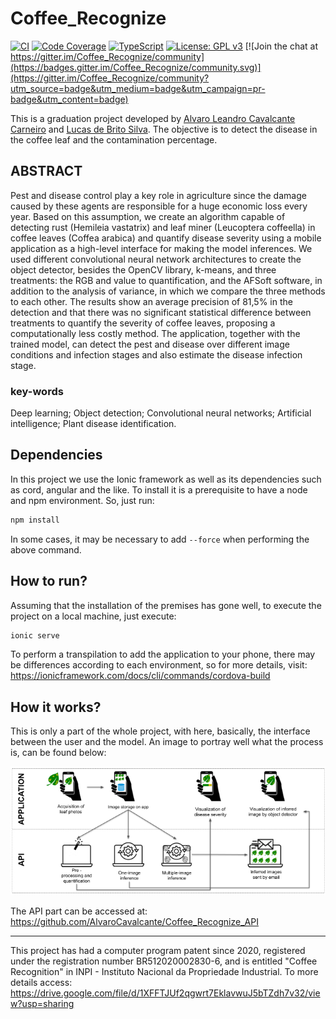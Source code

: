 # Coffee_Recognize
[![CI](https://github.com/Lucs1590/Coffee_Recognize/actions/workflows/main.yml/badge.svg?branch=master)](https://github.com/Lucs1590/Coffee_Recognize/actions/workflows/main.yml)
[![Code Coverage](https://github.com/Lucs1590/Coffee_Recognize/actions/workflows/coverage.yml/badge.svg)](https://github.com/Lucs1590/Coffee_Recognize/actions/workflows/coverage.yml)
[![TypeScript](https://badges.frapsoft.com/typescript/code/typescript.png?v=101)](https://github.com/ellerbrock/typescript-badges/)
[![License: GPL v3](https://img.shields.io/badge/License-GPLv3-blue.svg)](https://www.gnu.org/licenses/gpl-3.0)
[![Join the chat at https://gitter.im/Coffee_Recognize/community](https://badges.gitter.im/Coffee_Recognize/community.svg)](https://gitter.im/Coffee_Recognize/community?utm_source=badge&utm_medium=badge&utm_campaign=pr-badge&utm_content=badge)

This is a graduation project developed by [Alvaro Leandro Cavalcante Carneiro](https://github.com/AlvaroCavalcante) and [Lucas de Brito Silva](https://github.com/Lucs1590). The objective is to detect the disease in the coffee leaf and the contamination percentage.

## ABSTRACT
Pest and disease control play a key role in agriculture since the damage caused by these agents are responsible for a huge economic loss every year. Based on this assumption, we create an algorithm capable of detecting rust (Hemileia vastatrix) and leaf miner (Leucoptera coffeella) in coffee leaves (Coffea arabica) and quantify disease severity using a mobile application as a high-level interface for making the model inferences. We used different convolutional neural network architectures to create the object detector, besides the OpenCV library, k-means, and three treatments: the RGB and value to quantification, and the AFSoft software, in addition to the analysis of variance, in which we compare the three methods to each other. The results show an average precision of 81,5% in the detection and that there was no significant statistical difference between treatments to quantify the severity of coffee leaves, proposing a computationally less costly method. The application, together with the trained model, can detect the pest and disease over different image conditions and infection stages and also estimate the disease infection stage.

### key-words
Deep learning; Object detection; Convolutional neural networks; Artificial intelligence; Plant disease identification.

## Dependencies
In this project we use the Ionic framework as well as its dependencies such as cord, angular and the like. To install it is a prerequisite to have a node and npm environment.
So, just run:
```bash
npm install
```
In some cases, it may be necessary to add ```--force``` when performing the above command.
## How to run?
Assuming that the installation of the premises has gone well, to execute the project on a local machine, just execute:
```bash
ionic serve
```
To perform a transpilation to add the application to your phone, there may be differences according to each environment, so for more details, visit: https://ionicframework.com/docs/cli/commands/cordova-build

## How it works?
This is only a part of the whole project, with here, basically, the interface between the user and the model. An image to portray well what the process is, can be found below:

![Flowchart](https://raw.githubusercontent.com/Lucs1590/Coffee_Recognize/master/src/assets/imagens/operation.png)

The API part can be accessed at: https://github.com/AlvaroCavalcante/Coffee_Recognize_API


---
This project has had a computer program patent since 2020, registered under the registration number BR512020002830-6, and is entitled "Coffee Recognition" in INPI - Instituto Nacional da Propriedade Industrial. To more details access: https://drive.google.com/file/d/1XFFTJUf2qgwrt7EklavwuJ5bTZdh7v32/view?usp=sharing
